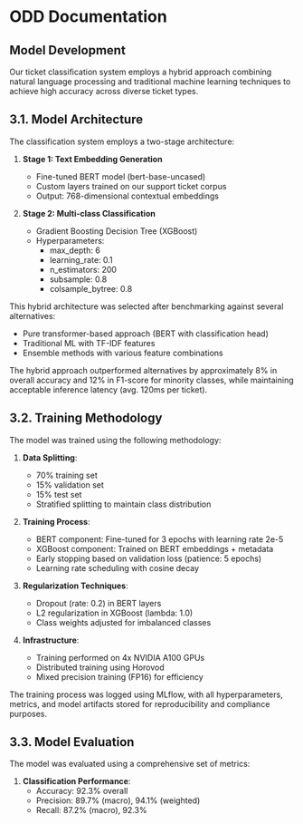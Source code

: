 # ODD Documentation

## Model Development

Our ticket classification system employs a hybrid approach combining natural language processing and traditional machine learning techniques to achieve high accuracy across diverse ticket types.

## 3.1. Model Architecture

The classification system employs a two-stage architecture:

1. **Stage 1: Text Embedding Generation**

   - Fine-tuned BERT model (bert-base-uncased)
   - Custom layers trained on our support ticket corpus
   - Output: 768-dimensional contextual embeddings

2. **Stage 2: Multi-class Classification**
   - Gradient Boosting Decision Tree (XGBoost)
   - Hyperparameters:
     - max_depth: 6
     - learning_rate: 0.1
     - n_estimators: 200
     - subsample: 0.8
     - colsample_bytree: 0.8

This hybrid architecture was selected after benchmarking against several alternatives:

- Pure transformer-based approach (BERT with classification head)
- Traditional ML with TF-IDF features
- Ensemble methods with various feature combinations

The hybrid approach outperformed alternatives by approximately 8% in overall accuracy and 12% in F1-score for minority classes, while maintaining acceptable inference latency (avg. 120ms per ticket).

## 3.2. Training Methodology

The model was trained using the following methodology:

1. **Data Splitting**:

   - 70% training set
   - 15% validation set
   - 15% test set
   - Stratified splitting to maintain class distribution

2. **Training Process**:

   - BERT component: Fine-tuned for 3 epochs with learning rate 2e-5
   - XGBoost component: Trained on BERT embeddings + metadata
   - Early stopping based on validation loss (patience: 5 epochs)
   - Learning rate scheduling with cosine decay

3. **Regularization Techniques**:

   - Dropout (rate: 0.2) in BERT layers
   - L2 regularization in XGBoost (lambda: 1.0)
   - Class weights adjusted for imbalanced classes

4. **Infrastructure**:
   - Training performed on 4x NVIDIA A100 GPUs
   - Distributed training using Horovod
   - Mixed precision training (FP16) for efficiency

The training process was logged using MLflow, with all hyperparameters, metrics, and model artifacts stored for reproducibility and compliance purposes.

## 3.3. Model Evaluation

The model was evaluated using a comprehensive set of metrics:

1. **Classification Performance**:
   - Accuracy: 92.3% overall
   - Precision: 89.7% (macro), 94.1% (weighted)
   - Recall: 87.2% (macro), 92.3%
